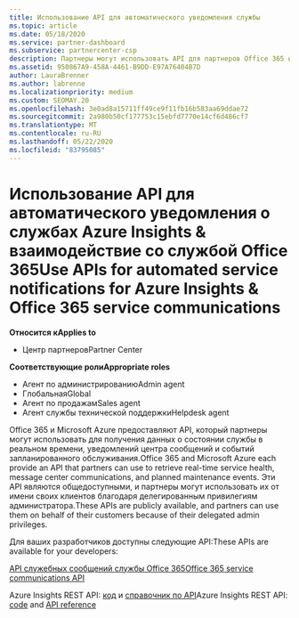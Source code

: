 ```yaml
---
title: Использование API для автоматического уведомления службы
ms.topic: article
ms.date: 05/18/2020
ms.service: partner-dashboard
ms.subservice: partnercenter-csp
description: Партнеры могут использовать API для партнеров Office 365 и Microsoft Azure для обеспечения работоспособности службы в режиме реального времени, обмена сообщениями и плановых событий обслуживания.
ms.assetid: 950867A9-458A-4461-B9DD-E97A76404B7D
author: LauraBrenner
ms.author: labrenne
ms.localizationpriority: medium
ms.custom: SEOMAY.20
ms.openlocfilehash: 3e0ad8a15711ff49ce9f11fb16b583aa69ddae72
ms.sourcegitcommit: 2a980b50cf177753c15ebfd7770e14cf6d486cf7
ms.translationtype: MT
ms.contentlocale: ru-RU
ms.lasthandoff: 05/22/2020
ms.locfileid: "83795085"
---
```

# <a name="use-apis-for-automated-service-notifications-for-azure-insights--office-365-service-communications"></a><span data-ttu-id="1a6da-103">Использование API для автоматического уведомления о службах Azure Insights & взаимодействие со службой Office 365</span><span class="sxs-lookup"><span data-stu-id="1a6da-103">Use APIs for automated service notifications for Azure Insights & Office 365 service communications</span></span>

<span data-ttu-id="1a6da-104">**Относится к**</span><span class="sxs-lookup"><span data-stu-id="1a6da-104">**Applies to**</span></span>

-  <span data-ttu-id="1a6da-105">Центр партнеров</span><span class="sxs-lookup"><span data-stu-id="1a6da-105">Partner Center</span></span>

<span data-ttu-id="1a6da-106">**Соответствующие роли**</span><span class="sxs-lookup"><span data-stu-id="1a6da-106">**Appropriate roles**</span></span>

- <span data-ttu-id="1a6da-107">Агент по администрированию</span><span class="sxs-lookup"><span data-stu-id="1a6da-107">Admin agent</span></span>
- <span data-ttu-id="1a6da-108">Глобальная</span><span class="sxs-lookup"><span data-stu-id="1a6da-108">Global</span></span> 
- <span data-ttu-id="1a6da-109">Агент по продажам</span><span class="sxs-lookup"><span data-stu-id="1a6da-109">Sales agent</span></span>
- <span data-ttu-id="1a6da-110">Агент службы технической поддержки</span><span class="sxs-lookup"><span data-stu-id="1a6da-110">Helpdesk agent</span></span>

<span data-ttu-id="1a6da-111">Office 365 и Microsoft Azure предоставляют API, который партнеры могут использовать для получения данных о состоянии службы в реальном времени, уведомлений центра сообщений и событий запланированного обслуживания.</span><span class="sxs-lookup"><span data-stu-id="1a6da-111">Office 365 and Microsoft Azure each provide an API that partners can use to retrieve real-time service health, message center communications, and planned maintenance events.</span></span> <span data-ttu-id="1a6da-112">Эти API являются общедоступными, и партнеры могут использовать их от имени своих клиентов благодаря делегированным привилегиям администратора.</span><span class="sxs-lookup"><span data-stu-id="1a6da-112">These APIs are publicly available, and partners can use them on behalf of their customers because of their delegated admin privileges.</span></span>

<span data-ttu-id="1a6da-113">Для ваших разработчиков доступны следующие API:</span><span class="sxs-lookup"><span data-stu-id="1a6da-113">These APIs are available for your developers:</span></span>

[<span data-ttu-id="1a6da-114">API служебных сообщений службы Office 365</span><span class="sxs-lookup"><span data-stu-id="1a6da-114">Office 365 service communications API</span></span>](https://go.microsoft.com/fwlink/p/?LinkId=616899)

<span data-ttu-id="1a6da-115">Azure Insights REST API: [код](https://go.microsoft.com/fwlink/p/?LinkId=617299) и [справочник по API](https://go.microsoft.com/fwlink/p/?LinkId=617300)</span><span class="sxs-lookup"><span data-stu-id="1a6da-115">Azure Insights REST API: [code](https://go.microsoft.com/fwlink/p/?LinkId=617299) and [API reference](https://go.microsoft.com/fwlink/p/?LinkId=617300)</span></span>

 

 



